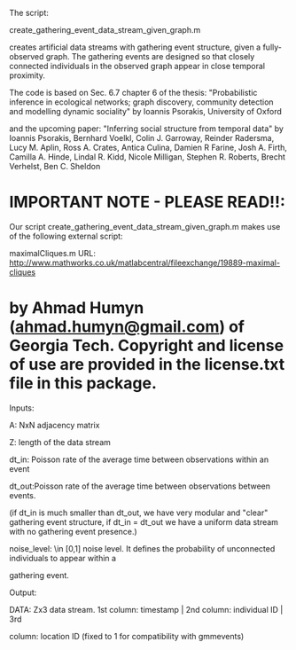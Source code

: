 The script:

create_gathering_event_data_stream_given_graph.m

creates artificial data streams with gathering event structure, given a fully-observed graph. The gathering events are designed so that closely connected individuals in the observed graph appear in close temporal proximity.

The code is based on Sec. 6.7 chapter 6 of the thesis:
"Probabilistic inference in ecological networks; graph discovery, community detection and modelling dynamic sociality"
by Ioannis Psorakis, University of Oxford

and the upcoming paper:
"Inferring social structure from temporal data"
by Ioannis Psorakis, Bernhard Voelkl, Colin J. Garroway, Reinder Radersma, Lucy M. Aplin, Ross A. Crates, Antica Culina, Damien R Farine, Josh A. Firth, Camilla A. Hinde, Lindal R. Kidd, Nicole Milligan, Stephen R. Roberts, Brecht Verhelst, Ben C. Sheldon

IMPORTANT NOTE - PLEASE READ!!:
========================
Our script create_gathering_event_data_stream_given_graph.m makes use of the following external script:

maximalCliques.m
URL: http://www.mathworks.co.uk/matlabcentral/fileexchange/19889-maximal-cliques

by Ahmad Humyn (ahmad.humyn@gmail.com) of Georgia Tech. Copyright and license of use are provided in the license.txt file in this package.
==========================

Inputs:

A: NxN adjacency matrix

Z: length of the data stream

dt_in: Poisson rate of the average time between observations within  an event 

dt_out:Poisson rate of the average time between observations between events.

 (if dt_in is much smaller than dt_out, we have very modular and "clear" gathering event structure,
 if dt_in = dt_out we have a uniform data stream with no gathering event presence.)

noise_level: \in [0,1] noise level. It defines the probability of unconnected individuals to appear within a

gathering event.

Output:

DATA: Zx3 data stream. 1st column: timestamp | 2nd column: individual ID | 3rd

column: location ID (fixed to 1 for compatibility with gmmevents)

